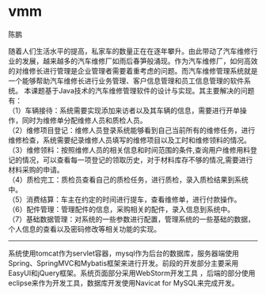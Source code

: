 # vmm

陈鹏

随着人们生活水平的提高，私家车的数量正在在逐年攀升。由此带动了汽车维修行业的发展，越来越多的汽车维修厂如雨后春笋般涌现。作为汽车维修厂，如何高效的对维修长进行管理是企业管理者需要着重考虑的问题。而汽车维修管理系统就是一个能够帮助汽车维修长进行业务管理、客户信息管理和员工信息管理的软件系统。
本课题基于Java技术的汽车维修管理软件的设计与实现。其主要解决的问题有：
<br/>（1）车辆接待：系统需要实现添加来访者以及其车辆的信息，需要进行开单操作，同时为维修单分配维修人员和质检人员。
<br/>（2）维修项目登记：维修人员登录系统能够看到自己当前所有的维修任务，进行维修检查，系统需要纪录维修人员填写的维修项目以及工时和维修领料的情况。
<br/>（3）维修领料：按照维修人员的相关信息和时间范围的条件,查询用户维修用料登记的情况，可以查看每一项登记的领取历史，对于材料库存不够的情况,需要进行材料采购的申请。
<br/>（4）质检完工：质检员查看自己的质检任务，进行质检，录入质检结果到系统中。
<br/>（5）消费结算：车主在约定的时间进行提车，查看维修单，进行付款操作。
<br/>（6）配件管理：管理配件的信息，采购相关的配件，录入信息到系统中。
<br/>（7）基础数据管理：对系统的一些参数进行配置，管理系统的一些基础的数据，个人信息的查看以及密码修改等相关功能的实现。
<br/>
<hr>
系统使用tomcat作为servlet容器，mysql作为后台的数据库，服务器端使用Spring、SpringMVC和Mybatis框架来进行开发。前段的开发部分主要采用EasyUI和jQuery框架。系统页面部分采用WebStorm开发工具 ，后端的部分使用eclipse来作为开发工具，数据库开发使用Navicat for MySQL来完成开发。


